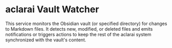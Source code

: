 # aclarai Vault Watcher

This service monitors the Obsidian vault (or specified directory) for changes to Markdown files. It detects new, modified, or deleted files and emits notifications or triggers actions to keep the rest of the aclarai system synchronized with the vault's content.